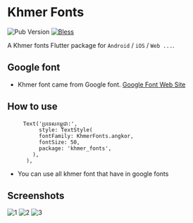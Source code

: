# Khmer Fonts
![Pub Version](https://img.shields.io/pub/v/khmer_fonts?style=flat-square)
[![Bless](https://img.shields.io/badge/bless-God-brightgreen?style=flat-square)](https://lunagao.github.io/BlessYourCodeTag/)

A Khmer fonts Flutter package for `Android` / `iOS` / `Web ...`.


## Google font
* Khmer font came from Google font. [Google Font Web Site](https://fonts.google.com/?subset=khmer)

## How to use

```
     Text('ប្រទេសកម្ពុជា:',
          style: TextStyle(
          fontFamily: KhmerFonts.angkor,
          fontSize: 50,
          package: 'khmer_fonts',
        ),
      ),
```

* You can use all khmer font that have in google fonts

## Screenshots

![1](https://user-images.githubusercontent.com/36778896/100543239-85afe800-3281-11eb-9a0f-cf1bb46a0793.png)
![2](https://user-images.githubusercontent.com/36778896/100543334-18508700-3282-11eb-81f0-ba661fe6d9e9.png)
![3](https://user-images.githubusercontent.com/36778896/100543355-3322fb80-3282-11eb-9f92-4eab901c1807.png)


